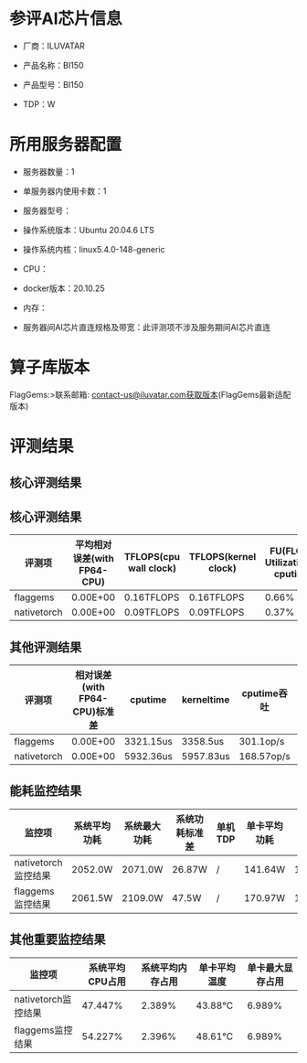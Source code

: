 # 参评AI芯片信息

* 厂商：ILUVATAR

* 产品名称：BI150
* 产品型号：BI150
* TDP：W

# 所用服务器配置

* 服务器数量：1


* 单服务器内使用卡数：1
* 服务器型号：
* 操作系统版本：Ubuntu 20.04.6 LTS
* 操作系统内核：linux5.4.0-148-generic
* CPU：
* docker版本：20.10.25
* 内存：
* 服务器间AI芯片直连规格及带宽：此评测项不涉及服务期间AI芯片直连

# 算子库版本
FlagGems:>联系邮箱: contact-us@iluvatar.com获取版本(FlagGems最新适配版本)

# 评测结果

## 核心评测结果
## 核心评测结果

| 评测项  | 平均相对误差(with FP64-CPU) | TFLOPS(cpu wall clock) | TFLOPS(kernel clock) | FU(FLOPS Utilization)-cputime | FU-kerneltime |
| ---- | -------------- | -------------- | ------------ | ------ | ----- |
| flaggems | 0.00E+00    | 0.16TFLOPS       | 0.16TFLOPS        | 0.66% | 0.65% |
| nativetorch | 0.00E+00    | 0.09TFLOPS      | 0.09TFLOPS      | 0.37%      | 0.37%    |

## 其他评测结果

| 评测项  | 相对误差(with FP64-CPU)标准差 | cputime | kerneltime | cputime吞吐 | kerneltime吞吐 | 无预热时延 | 预热后时延 |
| ---- | -------------- | -------------- | ------------ | ------------ | -------------- | -------------- | ------------ |
| flaggems | 0.00E+00    | 3321.15us       | 3358.5us        | 301.1op/s | 297.75op/s | 782670.81us | 3724.88us |
| nativetorch | 0.00E+00    | 5932.36us       | 5957.83us        | 168.57op/s | 167.85op/s | 6175.06us | 6183.7us |

## 能耗监控结果

| 监控项  | 系统平均功耗  | 系统最大功耗  | 系统功耗标准差 | 单机TDP | 单卡平均功耗 | 单卡最大功耗 | 单卡功耗标准差 | 单卡TDP |
| ---- | ------- | ------- | ------- | ----- | ------------ | ------------ | ------------- | ----- |
| nativetorch监控结果 | 2052.0W | 2071.0W | 26.87W   | /     | 141.64W       | 143.0W      | 3.11W        | 350W  |
| flaggems监控结果 | 2061.5W | 2109.0W | 47.5W   | /     | 170.97W       | 171.0W      | 0.17W        | 350W  |

## 其他重要监控结果

| 监控项  | 系统平均CPU占用 | 系统平均内存占用 | 单卡平均温度 | 单卡最大显存占用 |
| ---- | --------- | -------- | ------------ | -------------- |
| nativetorch监控结果 | 47.447%    | 2.389%   | 43.88°C       | 6.989%        |
| flaggems监控结果 | 54.227%    | 2.396%   | 48.61°C       | 6.989%        |
